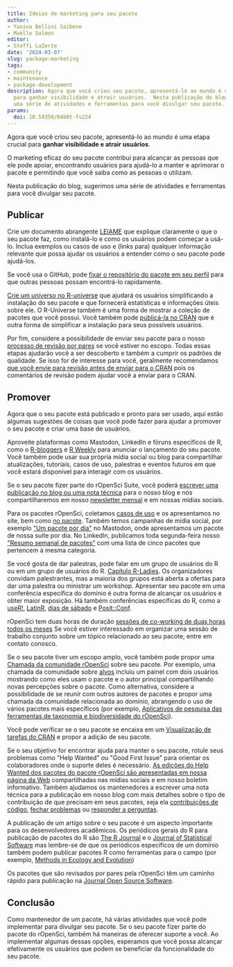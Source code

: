 ```yaml
---
title: Ideias de marketing para seu pacote
author:
- Yanina Bellini Saibene
- Maëlle Salmon
editor:
- Steffi LaZerte
date: '2024-03-07'
slug: package-marketing
tags:
- community
- maintenance
- package-development
description: Agora que você criou seu pacote, apresentá-lo ao mundo é uma etapa crucial
  para ganhar visibilidade e atrair usuários.  Nesta publicação do blog, sugerimos
  uma série de atividades e ferramentas para você divulgar seu pacote.
params:
  doi: 10.59350/04b0t-fv224
---
```


Agora que você criou seu pacote, apresentá-lo ao mundo é uma etapa crucial para **ganhar visibilidade e atrair usuários**.

O marketing eficaz do seu pacote contribui para alcançar as pessoas que ele pode apoiar, encontrando usuários para ajudá-lo a manter e aprimorar o pacote e permitindo que você saiba como as pessoas o utilizam.

Nesta publicação do blog, sugerimos uma série de atividades e ferramentas para você divulgar seu pacote.

## Publicar

Crie um documento abrangente [LEIAME](https://blog.r-hub.io/2019/12/03/readmes/) que explique claramente o que o seu pacote faz, como instalá-lo e como os usuários podem começar a usá-lo. Inclua exemplos ou casos de uso e (links para) qualquer informação relevante que possa ajudar os usuários a entender como o seu pacote pode ajudá-los.

Se você usa o GitHub, pode [fixar o repositório do pacote em seu perfil](https://docs.github.com/en/account-and-profile/setting-up-and-managing-your-github-profile/customizing-your-profile/pinning-items-to-your-profile) para que outras pessoas possam encontrá-lo rapidamente.

[Crie um universo no R-universe](/blog/2021/06/22/setup-runiverse/) que ajudará os usuários simplificando a instalação do seu pacote e que fornecerá estatísticas e informações úteis sobre ele. O R-Universe também é uma forma de mostrar a coleção de pacotes que você possui. Você também pode [publicá-la no CRAN](https://cran.r-project.org) que é outra forma de simplificar a instalação para seus possíveis usuários.

Por fim, considere a possibilidade de enviar seu pacote para o nosso [processo de revisão por pares](/software-review/) se você estiver no escopo. Todas essas etapas ajudarão você a ser descoberto e também a cumprir os padrões de qualidade. Se isso for de interesse para você, geralmente recomendamos [que você envie para revisão antes de enviar para o CRAN](https://devguide.ropensci.org/policies.html#publishing-in-other-venues) pois os comentários de revisão podem ajudar você a enviar para o CRAN.

## Promover

Agora que o seu pacote está publicado e pronto para ser usado, aqui estão algumas sugestões de coisas que você pode fazer para ajudar a promover o seu pacote e criar uma base de usuários.

Aproveite plataformas como Mastodon, LinkedIn e fóruns específicos de R, como o [R-bloggers](https://www.r-bloggers.com) e [R Weekly](https://rweekly.org) para anunciar o lançamento do seu pacote. Você também pode usar sua própria mídia social ou blog para compartilhar atualizações, tutoriais, casos de uso, palestras e eventos futuros em que você estará disponível para interagir com os usuários.

Se o seu pacote fizer parte do rOpenSci Suite, você poderá [escrever uma publicação no blog ou uma nota técnica](https://blogguide.ropensci.org/) para o nosso blog e nós compartilharemos em nosso [newsletter mensal](/news/) e em nossas mídias sociais.

Para os pacotes rOpenSci, coletamos [casos de uso](/usecases) e os apresentamos no site, bem como [no pacote](/packages/). Também temos campanhas de mídia social, por exemplo ["Um pacote por dia"](https://hachyderm.io/@rOpenSci/tagged/APackageADay) no Mastodon, onde apresentamos um pacote de nossa suíte por dia. No LinkedIn, publicamos toda segunda-feira nosso ["Resumo semanal de pacotes"](https://www.linkedin.com/feed/update/urn:li:activity:7170464303186108416) com uma lista de cinco pacotes que pertencem à mesma categoria.

Se você gosta de dar palestras, pode falar em um grupo de usuários do R ou em um grupo de usuários do R. [Capítulo R-Ladies](https://www.meetup.com/pro/rladies/). Os organizadores convidam palestrantes, mas a maioria dos grupos está aberta a ofertas para dar uma palestra ou ministrar um workshop. Apresentar seu pacote em uma conferência específica do domínio é outra forma de alcançar os usuários e obter maior exposição. Há também conferências específicas do R, como a [useR!](https://events.linuxfoundation.org/user/), [LatinR](https://latin-r.com/), [dias de sábado](https://satrdays.org/) e [Posit::Conf](https://posit.co/conference/).

rOpenSci tem duas horas de duração [sessões de co-working de duas horas todos os meses](/coworking/) Se você estiver interessado em organizar uma sessão de trabalho conjunto sobre um tópico relacionado ao seu pacote, entre em contato conosco.

Se o seu pacote tiver um escopo amplo, você também pode propor uma [Chamada da comunidade rOpenSci](/commcalls/) sobre seu pacote. Por exemplo, uma chamada da comunidade sobre [alvos](/commcalls/jan2023-targets/) incluiu um painel com dois usuários mostrando como eles usam o pacote e o autor principal compartilhando novas percepções sobre o pacote. Como alternativa, considere a possibilidade de se reunir com outros autores de pacotes e propor uma chamada da comunidade relacionada ao domínio, abrangendo o uso de vários pacotes mais específicos (por exemplo, [Aplicativos de pesquisa das ferramentas de taxonomia e biodiversidade do rOpenSci](/commcalls/2019-03-27/)).

Você pode verificar se o seu pacote se encaixa em um [Visualização de tarefas do CRAN](https://cran.r-project.org/web/views/) e propor a adição de seu pacote.

Se o seu objetivo for encontrar ajuda para manter o seu pacote, rotule seus problemas como "Help Wanted" ou "Good First Issue" para orientar os colaboradores onde o suporte deles é necessário. [As edições do Help Wanted dos pacotes do pacote rOpenSci são apresentadas em nossa página da Web](/help-wanted/) compartilhadas nas mídias sociais e em nosso boletim informativo.  Também ajudamos os mantenedores a escrever uma nota técnica para a publicação em nosso blog com mais detalhes sobre o tipo de contribuição de que precisam em seus pacotes, seja ela [contribuições de código](/blog/2024/03/01/qualtrics-call-help/), [fechar problemas](/blog/2024/02/27/assertr-call-help/) ou [responder a perguntas](/blog/2024/02/29/targets-call-help/).

A publicação de um artigo sobre o seu pacote é um aspecto importante para os desenvolvedores acadêmicos. Os periódicos gerais do R para publicação de pacotes do R são [The R Journal](https://journal.r-project.org) e o [Journal of Statistical Software](https://www.jstatsoft.org/index) mas lembre-se de que os periódicos específicos de um domínio também podem publicar pacotes R como ferramentas para o campo (por exemplo, [Methods in Ecology and Evolution](https://besjournals.onlinelibrary.wiley.com/journal/2041210x))

Os pacotes que são revisados por pares pela rOpenSci têm um caminho rápido para publicação na [Journal Open Source Software](https://joss.theoj.org).

## Conclusão

Como mantenedor de um pacote, há várias atividades que você pode implementar para divulgar seu pacote. Se o seu pacote fizer parte do pacote do rOpenSci, também há maneiras de oferecer suporte a você. Ao implementar algumas dessas opções, esperamos que você possa alcançar efetivamente os usuários que podem se beneficiar da funcionalidade do seu pacote.


